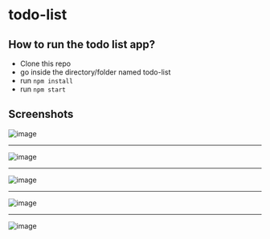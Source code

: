 # todo-list

## How to run the todo list app?
- Clone this repo
- go inside the directory/folder named todo-list
- run `npm install`
- run `npm start`

## Screenshots

![image](https://user-images.githubusercontent.com/11845908/165774803-b09976f5-a6d4-4527-b96f-a02ca3eab3cd.png)

---

![image](https://user-images.githubusercontent.com/11845908/165775137-efbe60af-be1d-4853-8b0c-8ba0fcfd4b8a.png)

---

![image](https://user-images.githubusercontent.com/11845908/165775223-3a13922a-1a46-42f7-9d8c-b3263db0bf41.png)

---

![image](https://user-images.githubusercontent.com/11845908/165775470-5a17e6f7-1c52-471d-acd8-2531dd5c4184.png)

---

![image](https://user-images.githubusercontent.com/11845908/165775701-ae3c5654-e984-4175-be30-f8995a26b4be.png)
